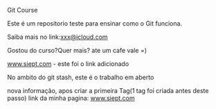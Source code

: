 Git Course


Este é um repositorio teste para ensinar como o Git funciona.

Saiba mais no link:xxx@icloud.com

Gostou do curso?Quer mais? ate um cafe vale =)

www.siept.com - este foi o link adicionado

No ambito do git stash, este é o trabalho em aberto

nova informação, apos criar a primeira Tag(1 tag foi criada antes deste passo)
link da minha pagina: www.siept.com
